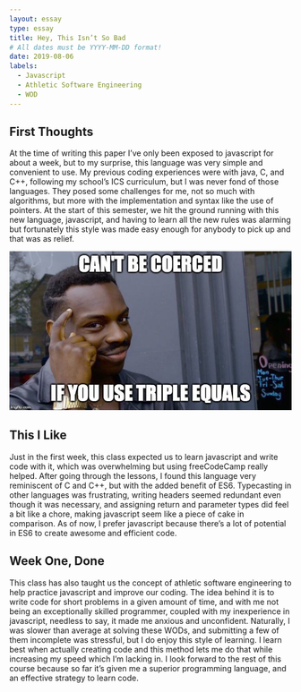 ```yaml
---
layout: essay
type: essay
title: Hey, This Isn’t So Bad
# All dates must be YYYY-MM-DD format!
date: 2019-08-06
labels:
  - Javascript
  - Athletic Software Engineering
  - WOD
---
```


## First Thoughts

At the time of writing this paper I’ve only been exposed to javascript for about a week, but to my surprise, this language was very simple and convenient to use. My previous coding experiences were with java, C, and C++, following my school’s ICS curriculum, but I was never fond of those languages. They posed some challenges for me, not so much with algorithms, but more with the implementation and syntax like the use of pointers. At the start of this semester, we hit the ground running with this new language, javascript, and having to learn all the new rules was alarming but fortunately this style was made easy enough for anybody to pick up and that was as relief.   

<img class="ui medium right floated rounded image" src="../images/just-use-triple-equals.jpeg">

## This I Like

Just in the first week, this class expected us to learn javascript and write code with it, which was overwhelming but using freeCodeCamp really helped. After going through the lessons, I found this language very reminiscent of C and C++, but with the added benefit of ES6. Typecasting in other languages was frustrating, writing headers seemed redundant even though it was necessary, and assigning return and parameter types did feel a bit like a chore, making javascript seem like a piece of cake in comparison. As of now, I prefer javascript because there’s a lot of potential in ES6 to create awesome and efficient code.



## Week One, Done

This class has also taught us the concept of athletic software engineering to help practice javascript and improve our coding. The idea behind it is to write code for short problems in a given amount of time, and with me not being an exceptionally skilled programmer, coupled with my inexperience in javascript, needless to say, it made me anxious and unconfident. Naturally, I was slower than average at solving these WODs, and submitting a few of them incomplete was stressful, but I do enjoy this style of learning. I learn best when actually creating code and this method lets me do that while increasing my speed which I’m lacking in. I look forward to the rest of this course because so far it’s given me a superior programming language, and an effective strategy to learn code. 
